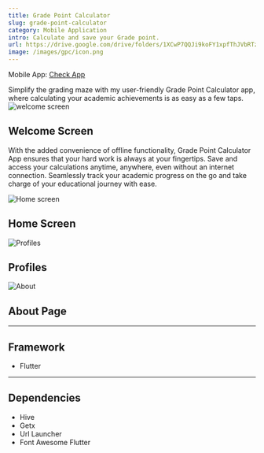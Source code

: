 ```yaml
---
title: Grade Point Calculator
slug: grade-point-calculator
category: Mobile Application
intro: Calculate and save your Grade point.
url: https://drive.google.com/drive/folders/1XCwP7QQJi9koFY1xpfThJVbRTzyZZsJx?usp=drive_link
image: /images/gpc/icon.png
---
```



Mobile App: [Check App](https://drive.google.com/drive/folders/1XCwP7QQJi9koFY1xpfThJVbRTzyZZsJx?usp=drive_link/)


Simplify the grading maze with my user-friendly Grade Point Calculator app, where calculating your academic achievements is as easy as a few taps. 
<img class="project-info-img" src="/images/gpc/splashscreen.jpg" alt="welcome screen">
## **Welcome Screen**

With the added convenience of offline functionality, Grade Point Calculator App ensures that your hard work is always at your fingertips. Save and access your calculations anytime, anywhere, even without an internet connection. Seamlessly track your academic progress on the go and take charge of your educational journey with ease.

<img class="project-info-img" src="/images/gpc/home.jpg" alt="Home screen">

## **Home Screen**
<img class="project-info-img" src="/images/gpc/drawer.jpg" alt="Profiles">

## **Profiles**

<img class="project-info-img" src="/images/gpc/about.jpg" alt="About">

## **About Page**

***
## Framework
- Flutter
***
## Dependencies
- Hive 
- Getx
- Url Launcher
- Font Awesome Flutter